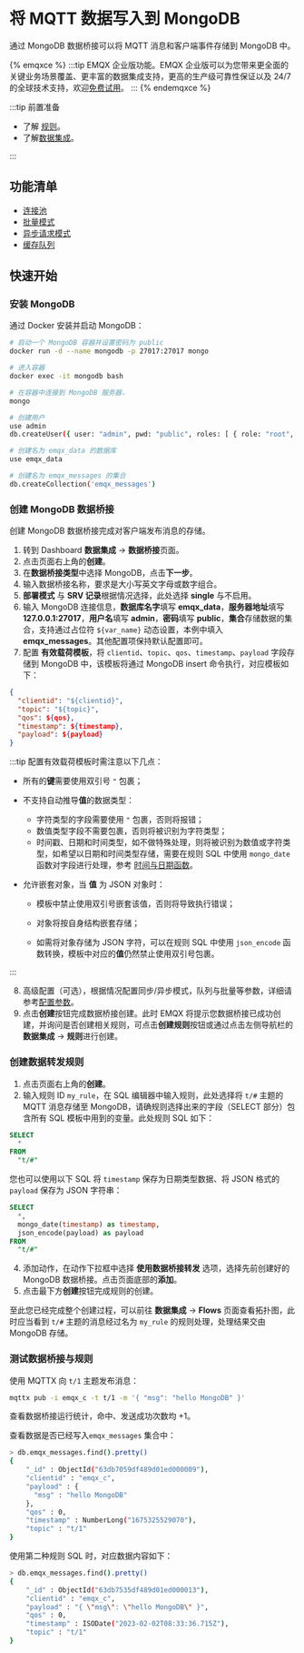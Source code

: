 # 将 MQTT 数据写入到 MongoDB

通过 MongoDB 数据桥接可以将 MQTT 消息和客户端事件存储到 MongoDB 中。

{% emqxce %}
:::tip
EMQX 企业版功能。EMQX 企业版可以为您带来更全面的关键业务场景覆盖、更丰富的数据集成支持，更高的生产级可靠性保证以及 24/7 的全球技术支持，欢迎[免费试用](https://www.emqx.com/zh/try?product=enterprise)。
:::
{% endemqxce %}

:::tip 前置准备

- 了解 [规则](./rules.md)。
- 了解[数据集成](./data-bridges.md)。

:::

## 功能清单

- [连接池](./data-bridges.md#连接池)
- [批量模式](./data-bridges.md#批量模式)
- [异步请求模式](./data-bridges.md#异步请求模式)
- [缓存队列](./data-bridges.md#缓存队列)

<!-- TODO 配置参数 需要补充链接到配置手册对应配置章节。 -->

## 快速开始

### 安装 MongoDB

通过 Docker 安装并启动 MongoDB：

```bash
# 启动一个 MongoDB 容器并设置密码为 public
docker run -d --name mongodb -p 27017:27017 mongo

# 进入容器
docker exec -it mongodb bash

# 在容器中连接到 MongoDB 服务器，
mongo

# 创建用户
use admin
db.createUser({ user: "admin", pwd: "public", roles: [ { role: "root", db: "admin" } ] })

# 创建名为 emqx_data 的数据库
use emqx_data

# 创建名为 emqx_messages 的集合
db.createCollection('emqx_messages')
```

### 创建 MongoDB 数据桥接

创建 MongoDB 数据桥接完成对客户端发布消息的存储。

1. 转到 Dashboard **数据集成** -> **数据桥接**页面。
2. 点击页面右上角的**创建**。
3. 在**数据桥接类型**中选择 MongoDB，点击**下一步**。
4. 输入数据桥接名称，要求是大小写英文字母或数字组合。
5. **部署模式** 与 **SRV 记录**根据情况选择，此处选择 **single** 与不启用。
6. 输入 MongoDB 连接信息，**数据库名字**填写 **emqx_data**，**服务器地址**填写 **127.0.0.1:27017**，**用户名**填写 **admin**，**密码**填写 **public**，**集合**存储数据的集合，支持通过占位符 `${var_name}` 动态设置，本例中填入 **emqx_messages**。其他配置项保持默认配置即可。
7. 配置 **有效载荷模板**，将 `clientid`、`topic`、`qos`、`timestamp`、`payload` 字段存储到 MongoDB 中，该模板将通过 MongoDB insert 命令执行，对应模板如下：

```json
{
  "clientid": "${clientid}",
  "topic": "${topic}",
  "qos": ${qos},
  "timestamp": ${timestamp},
  "payload": ${payload}
}
```

  :::tip
  配置有效载荷模板时需注意以下几点：

  - 所有的**键**需要使用双引号 `"` 包裹；

  - 不支持自动推导**值**的数据类型：
    - 字符类型的字段需要使用 `"` 包裹，否则将报错；
    - 数值类型字段不需要包裹，否则将被识别为字符类型；
    - 时间戳、日期和时间类型，如不做特殊处理，则将被识别为数值或字符类型，如希望以日期和时间类型存储，需要在规则 SQL 中使用 `mongo_date` 函数对字段进行处理，参考 [时间与日期函数](./rule-sql-builtin-functions.md#时间与日期函数)。
    
  - 允许嵌套对象，当 **值** 为 JSON 对象时：
    - 模板中禁止使用双引号嵌套该值，否则将导致执行错误；
    
    - 对象将按自身结构嵌套存储；
    
    - 如需将对象存储为 JSON 字符，可以在规则 SQL 中使用 `json_encode` 函数转换，模板中对应的**值**仍然禁止使用双引号包裹。
    

   :::

8. 高级配置（可选），根据情况配置同步/异步模式，队列与批量等参数，详细请参考[配置参数](#配置参数)。
9. 点击**创建**按钮完成数据桥接创建。此时 EMQX 将提示您数据桥接已成功创建，并询问是否创建相关规则，可点击**创建规则**按钮或通过点击左侧导航栏的**数据集成** -> **规则**进行创建。

### 创建数据转发规则

1. 点击页面右上角的**创建**。
2. 输入规则 ID `my_rule`，在 SQL 编辑器中输入规则，此处选择将 `t/#` 主题的 MQTT 消息存储至 MongoDB，请确规则选择出来的字段（SELECT 部分）包含所有 SQL 模板中用到的变量。此处规则 SQL 如下：

```sql
SELECT
  *
FROM
  "t/#"
```

您也可以使用以下 SQL 将 `timestamp` 保存为日期类型数据、将 JSON 格式的 `payload` 保存为 JSON 字符串：

```sql
SELECT
  *,
  mongo_date(timestamp) as timestamp,
  json_encode(payload) as payload
FROM
  "t/#"
```

4. 添加动作，在动作下拉框中选择 **使用数据桥接转发** 选项，选择先前创建好的 MongoDB 数据桥接。点击页面底部的**添加**。
5. 点击最下方**创建**按钮完成规则的创建。

至此您已经完成整个创建过程，可以前往 **数据集成** -> **Flows** 页面查看拓扑图，此时应当看到 `t/#` 主题的消息经过名为 `my_rule` 的规则处理，处理结果交由 MongoDB 存储。


### 测试数据桥接与规则

使用 MQTTX 向 `t/1` 主题发布消息：

```bash
mqttx pub -i emqx_c -t t/1 -m '{ "msg": "hello MongoDB" }'
```

查看数据桥接运行统计，命中、发送成功次数均 +1。

查看数据是否已经写入`emqx_messages` 集合中：

```bash
> db.emqx_messages.find().pretty()
{
    "_id" : ObjectId("63db7059df489d01ed000009"),
    "clientid" : "emqx_c",
    "payload" : {
      "msg" : "hello MongoDB"
    },
    "qos" : 0,
    "timestamp" : NumberLong("1675325529070"),
    "topic" : "t/1"
}
```

使用第二种规则 SQL 时，对应数据内容如下：

```bash
> db.emqx_messages.find().pretty()
{
    "_id" : ObjectId("63db7535df489d01ed000013"),
    "clientid" : "emqx_c",
    "payload" : "{ \"msg\": \"hello MongoDB\" }",
    "qos" : 0,
    "timestamp" : ISODate("2023-02-02T08:33:36.715Z"),
    "topic" : "t/1"
}
```
